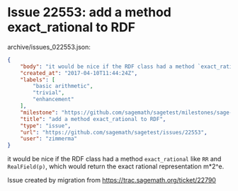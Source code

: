 # Issue 22553: add a method exact_rational to RDF

archive/issues_022553.json:
```json
{
    "body": "it would be nice if the RDF class had a method `exact_rational` like\n`RR` and `RealField(p)`, which would return the exact rational representation m*2^e.\n\n\nIssue created by migration from https://trac.sagemath.org/ticket/22790\n\n",
    "created_at": "2017-04-10T11:44:24Z",
    "labels": [
        "basic arithmetic",
        "trivial",
        "enhancement"
    ],
    "milestone": "https://github.com/sagemath/sagetest/milestones/sage-8.0",
    "title": "add a method exact_rational to RDF",
    "type": "issue",
    "url": "https://github.com/sagemath/sagetest/issues/22553",
    "user": "zimmerma"
}
```
it would be nice if the RDF class had a method `exact_rational` like
`RR` and `RealField(p)`, which would return the exact rational representation m*2^e.


Issue created by migration from https://trac.sagemath.org/ticket/22790


